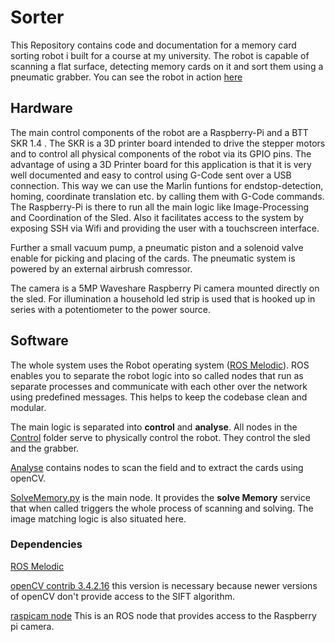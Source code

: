 # Sorter
This Repository contains code and documentation for a memory card sorting robot i built for a course at my university. 
The robot is capable of scanning a flat surface, detecting memory cards on it and sort them using a pneumatic grabber.
You can see the robot in action [here](https://www.youtube.com/watch?v=tIvVmxNrGwk)

## Hardware
The main control components of the robot are a Raspberry-Pi and a BTT SKR 1.4 .
The SKR is a 3D printer board intended to drive the stepper motors and to control all physical components of the robot via its GPIO pins.
The advantage of using a 3D Printer board for this application is that it is very well documented and easy to control using G-Code sent over a USB connection. This way we can use the Marlin funtions for endstop-detection, homing, coordinate translation etc. by calling them with G-Code commands.
The Raspberry-Pi is there to run all the main logic like Image-Processing and Coordination of the Sled. Also it facilitates access to the system by exposing SSH via Wifi and providing the user with a touchscreen interface.

Further a small vacuum pump, a pneumatic piston and a solenoid valve enable for picking and placing of the cards.
The pneumatic system is powered by an external airbrush comressor.

The camera is a 5MP Waveshare Raspberry Pi camera mounted directly on the sled. For illumination a household led strip is used that is hooked up in series with a potentiometer to the power source.

## Software
The whole system uses the Robot operating system ([ROS Melodic](http://wiki.ros.org/melodic)).
ROS enables you to separate the robot logic into so called nodes that run as separate processes and communicate with each other over the network using predefined messages. This helps to keep the codebase clean and modular.

The main logic is separated into **control** and **analyse**.
All nodes in the [Control](./src/rosSorter/src/control/) folder serve to physically control the robot. They control the sled and the grabber.

[Analyse](./src/rosSorter/src/analyse/) contains nodes to scan the field and to extract the cards using openCV.

[SolveMemory.py](./src/rosSorter/src/SolveMemory.py) is the main node. It provides the **solve Memory** service that when called triggers the whole process of scanning and solving.
The image matching logic is also situated here.

### Dependencies
[ROS Melodic](http://wiki.ros.org/melodic)

[openCV contrib 3.4.2.16](https://pypi.org/project/opencv-python/3.4.2.16/)
this version is necessary because newer versions of openCV don't provide access to the SIFT algorithm.

[raspicam node](https://github.com/UbiquityRobotics/raspicam_node) This is an ROS node that provides access to the Raspberry pi camera.
